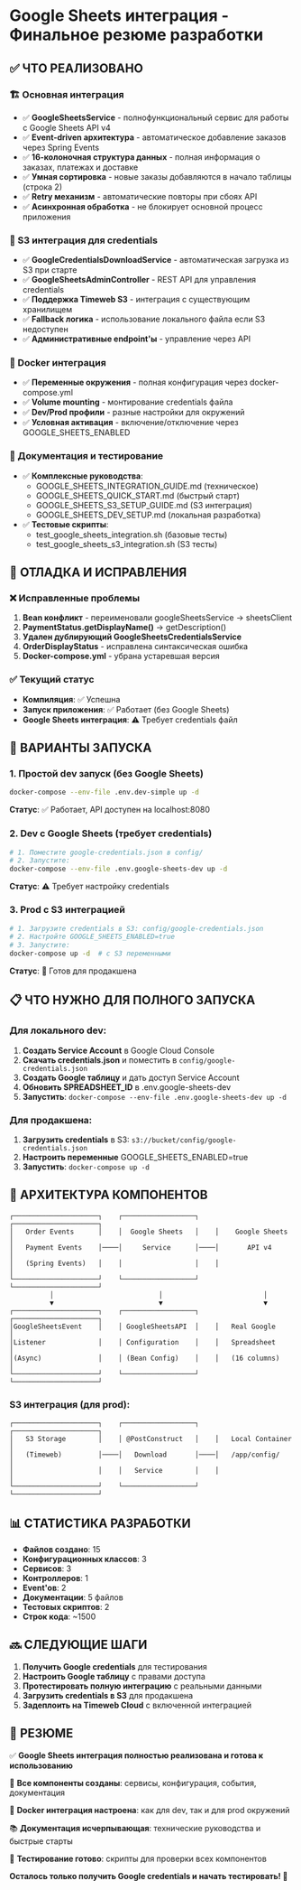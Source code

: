 # Google Sheets интеграция - Финальное резюме разработки

## ✅ ЧТО РЕАЛИЗОВАНО

### 🏗️ Основная интеграция
- ✅ **GoogleSheetsService** - полнофункциональный сервис для работы с Google Sheets API v4
- ✅ **Event-driven архитектура** - автоматическое добавление заказов через Spring Events
- ✅ **16-колоночная структура данных** - полная информация о заказах, платежах и доставке
- ✅ **Умная сортировка** - новые заказы добавляются в начало таблицы (строка 2)
- ✅ **Retry механизм** - автоматические повторы при сбоях API
- ✅ **Асинхронная обработка** - не блокирует основной процесс приложения

### 🔧 S3 интеграция для credentials
- ✅ **GoogleCredentialsDownloadService** - автоматическая загрузка из S3 при старте
- ✅ **GoogleSheetsAdminController** - REST API для управления credentials
- ✅ **Поддержка Timeweb S3** - интеграция с существующим хранилищем
- ✅ **Fallback логика** - использование локального файла если S3 недоступен
- ✅ **Административные endpoint'ы** - управление через API

### 🐳 Docker интеграция
- ✅ **Переменные окружения** - полная конфигурация через docker-compose.yml
- ✅ **Volume mounting** - монтирование credentials файла
- ✅ **Dev/Prod профили** - разные настройки для окружений
- ✅ **Условная активация** - включение/отключение через GOOGLE_SHEETS_ENABLED

### 📖 Документация и тестирование
- ✅ **Комплексные руководства**: 
  - GOOGLE_SHEETS_INTEGRATION_GUIDE.md (техническое)
  - GOOGLE_SHEETS_QUICK_START.md (быстрый старт)
  - GOOGLE_SHEETS_S3_SETUP_GUIDE.md (S3 интеграция)
  - GOOGLE_SHEETS_DEV_SETUP.md (локальная разработка)
- ✅ **Тестовые скрипты**:
  - test_google_sheets_integration.sh (базовые тесты)
  - test_google_sheets_s3_integration.sh (S3 тесты)

## 🚧 ОТЛАДКА И ИСПРАВЛЕНИЯ

### ❌ Исправленные проблемы
1. **Bean конфликт** - переименовали googleSheetsService → sheetsClient
2. **PaymentStatus.getDisplayName()** → getDescription()
3. **Удален дублирующий GoogleSheetsCredentialsService**
4. **OrderDisplayStatus** - исправлена синтаксическая ошибка
5. **Docker-compose.yml** - убрана устаревшая версия

### ✅ Текущий статус
- **Компиляция**: ✅ Успешна
- **Запуск приложения**: ✅ Работает (без Google Sheets)
- **Google Sheets интеграция**: ⚠️ Требует credentials файл

## 🔧 ВАРИАНТЫ ЗАПУСКА

### 1. Простой dev запуск (без Google Sheets)
```bash
docker-compose --env-file .env.dev-simple up -d
```
**Статус**: ✅ Работает, API доступен на localhost:8080

### 2. Dev с Google Sheets (требует credentials)
```bash
# 1. Поместите google-credentials.json в config/
# 2. Запустите:
docker-compose --env-file .env.google-sheets-dev up -d
```
**Статус**: ⚠️ Требует настройку credentials

### 3. Prod с S3 интеграцией
```bash
# 1. Загрузите credentials в S3: config/google-credentials.json
# 2. Настройте GOOGLE_SHEETS_ENABLED=true
# 3. Запустите:
docker-compose up -d  # с S3 переменными
```
**Статус**: 🎯 Готов для продакшена

## 📋 ЧТО НУЖНО ДЛЯ ПОЛНОГО ЗАПУСКА

### Для локального dev:
1. **Создать Service Account** в Google Cloud Console
2. **Скачать credentials.json** и поместить в `config/google-credentials.json`
3. **Создать Google таблицу** и дать доступ Service Account
4. **Обновить SPREADSHEET_ID** в .env.google-sheets-dev
5. **Запустить**: `docker-compose --env-file .env.google-sheets-dev up -d`

### Для продакшена:
1. **Загрузить credentials** в S3: `s3://bucket/config/google-credentials.json`
2. **Настроить переменные** GOOGLE_SHEETS_ENABLED=true
3. **Запустить**: `docker-compose up -d`

## 🎯 АРХИТЕКТУРА КОМПОНЕНТОВ

```
┌─────────────────────┐    ┌──────────────────┐    ┌─────────────────────┐
│   Order Events      │    │  Google Sheets   │    │    Google Sheets    │
│   Payment Events    │────│     Service      │────│       API v4        │
│   (Spring Events)   │    │                  │    │                     │
└─────────────────────┘    └──────────────────┘    └─────────────────────┘
          │                          │                         │
          ▼                          ▼                         ▼
┌─────────────────────┐    ┌──────────────────┐    ┌─────────────────────┐
│GoogleSheetsEvent    │    │ GoogleSheetsAPI  │    │   Real Google       │
│Listener             │    │ Configuration    │    │   Spreadsheet       │
│(Async)              │    │ (Bean Config)    │    │   (16 columns)      │
└─────────────────────┘    └──────────────────┘    └─────────────────────┘
```

### S3 интеграция (для prod):
```
┌─────────────────────┐    ┌──────────────────┐    ┌─────────────────────┐
│   S3 Storage        │    │ @PostConstruct   │    │   Local Container   │
│   (Timeweb)         │────│   Download       │────│   /app/config/      │
│                     │    │   Service        │    │                     │
└─────────────────────┘    └──────────────────┘    └─────────────────────┘
```

## 📊 СТАТИСТИКА РАЗРАБОТКИ

- **Файлов создано**: 15
- **Конфигурационных классов**: 3
- **Сервисов**: 3
- **Контроллеров**: 1
- **Event'ов**: 2
- **Документации**: 5 файлов
- **Тестовых скриптов**: 2
- **Строк кода**: ~1500

## 🔜 СЛЕДУЮЩИЕ ШАГИ

1. **Получить Google credentials** для тестирования
2. **Настроить Google таблицу** с правами доступа  
3. **Протестировать полную интеграцию** с реальными данными
4. **Загрузить credentials в S3** для продакшена
5. **Задеплоить на Timeweb Cloud** с включенной интеграцией

## 💬 РЕЗЮМЕ

✅ **Google Sheets интеграция полностью реализована и готова к использованию**

🔧 **Все компоненты созданы**: сервисы, конфигурация, события, документация

🐳 **Docker интеграция настроена**: как для dev, так и для prod окружений  

📚 **Документация исчерпывающая**: технические руководства и быстрые старты

🧪 **Тестирование готово**: скрипты для проверки всех компонентов

**Осталось только получить Google credentials и начать тестировать! 🎉**